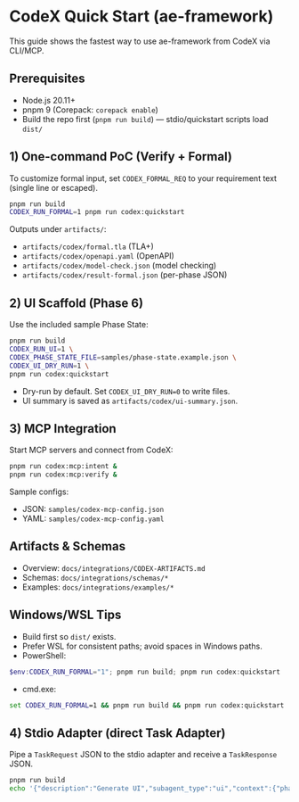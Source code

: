 # CodeX Quick Start (ae-framework)

This guide shows the fastest way to use ae-framework from CodeX via CLI/MCP.

## Prerequisites
- Node.js 20.11+
- pnpm 9 (Corepack: `corepack enable`)
- Build the repo first (`pnpm run build`) — stdio/quickstart scripts load `dist/`

## 1) One-command PoC (Verify + Formal)
To customize formal input, set `CODEX_FORMAL_REQ` to your requirement text (single line or escaped).
```bash
pnpm run build
CODEX_RUN_FORMAL=1 pnpm run codex:quickstart
```
Outputs under `artifacts/`:
- `artifacts/codex/formal.tla` (TLA+)
- `artifacts/codex/openapi.yaml` (OpenAPI)
- `artifacts/codex/model-check.json` (model checking)
- `artifacts/codex/result-formal.json` (per-phase JSON)

## 2) UI Scaffold (Phase 6)
Use the included sample Phase State:
```bash
pnpm run build
CODEX_RUN_UI=1 \
CODEX_PHASE_STATE_FILE=samples/phase-state.example.json \
CODEX_UI_DRY_RUN=1 \
pnpm run codex:quickstart
```
- Dry-run by default. Set `CODEX_UI_DRY_RUN=0` to write files.
- UI summary is saved as `artifacts/codex/ui-summary.json`.

## 3) MCP Integration
Start MCP servers and connect from CodeX:
```bash
pnpm run codex:mcp:intent &
pnpm run codex:mcp:verify &
```
Sample configs:
- JSON: `samples/codex-mcp-config.json`
- YAML: `samples/codex-mcp-config.yaml`

## Artifacts & Schemas
- Overview: `docs/integrations/CODEX-ARTIFACTS.md`
- Schemas: `docs/integrations/schemas/*`
- Examples: `docs/integrations/examples/*`

## Windows/WSL Tips
- Build first so `dist/` exists.
- Prefer WSL for consistent paths; avoid spaces in Windows paths.
- PowerShell:
```powershell
$env:CODEX_RUN_FORMAL="1"; pnpm run build; pnpm run codex:quickstart
```
- cmd.exe:
```bat
set CODEX_RUN_FORMAL=1 && pnpm run build && pnpm run codex:quickstart
```
## 4) Stdio Adapter (direct Task Adapter)
Pipe a `TaskRequest` JSON to the stdio adapter and receive a `TaskResponse` JSON.
```bash
pnpm run build
echo '{"description":"Generate UI","subagent_type":"ui","context":{"phaseState":{"entities":{}}}}' | pnpm run codex:adapter
```
